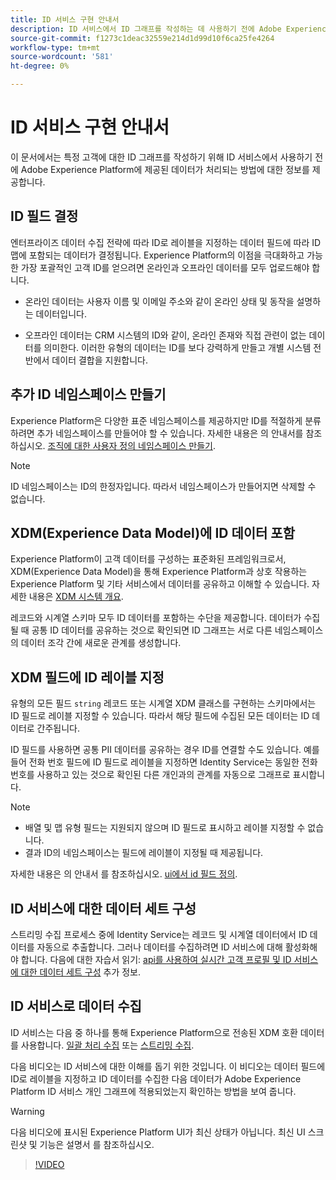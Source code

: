 ```yaml
---
title: ID 서비스 구현 안내서
description: ID 서비스에서 ID 그래프를 작성하는 데 사용하기 전에 Adobe Experience Platform에 제공된 데이터를 처리하는 방법에 대해 알아봅니다.
source-git-commit: f1273c1deac32559e214d1d99d10f6ca25fe4264
workflow-type: tm+mt
source-wordcount: '581'
ht-degree: 0%

---
```


# ID 서비스 구현 안내서

이 문서에서는 특정 고객에 대한 ID 그래프를 작성하기 위해 ID 서비스에서 사용하기 전에 Adobe Experience Platform에 제공된 데이터가 처리되는 방법에 대한 정보를 제공합니다.

## ID 필드 결정

엔터프라이즈 데이터 수집 전략에 따라 ID로 레이블을 지정하는 데이터 필드에 따라 ID 맵에 포함되는 데이터가 결정됩니다. Experience Platform의 이점을 극대화하고 가능한 가장 포괄적인 고객 ID를 얻으려면 온라인과 오프라인 데이터를 모두 업로드해야 합니다.

* 온라인 데이터는 사용자 이름 및 이메일 주소와 같이 온라인 상태 및 동작을 설명하는 데이터입니다.

* 오프라인 데이터는 CRM 시스템의 ID와 같이, 온라인 존재와 직접 관련이 없는 데이터를 의미한다. 이러한 유형의 데이터는 ID를 보다 강력하게 만들고 개별 시스템 전반에서 데이터 결합을 지원합니다.

## 추가 ID 네임스페이스 만들기

Experience Platform은 다양한 표준 네임스페이스를 제공하지만 ID를 적절하게 분류하려면 추가 네임스페이스를 만들어야 할 수 있습니다. 자세한 내용은 의 안내서를 참조하십시오. [조직에 대한 사용자 정의 네임스페이스 만들기](./features/namespaces.md).

>[!NOTE]
>
>ID 네임스페이스는 ID의 한정자입니다. 따라서 네임스페이스가 만들어지면 삭제할 수 없습니다.

## XDM(Experience Data Model)에 ID 데이터 포함

Experience Platform이 고객 데이터를 구성하는 표준화된 프레임워크로서, XDM(Experience Data Model)을 통해 Experience Platform과 상호 작용하는 Experience Platform 및 기타 서비스에서 데이터를 공유하고 이해할 수 있습니다. 자세한 내용은 [XDM 시스템 개요](../xdm/home.md).

레코드와 시계열 스키마 모두 ID 데이터를 포함하는 수단을 제공합니다. 데이터가 수집될 때 공통 ID 데이터를 공유하는 것으로 확인되면 ID 그래프는 서로 다른 네임스페이스의 데이터 조각 간에 새로운 관계를 생성합니다.

## XDM 필드에 ID 레이블 지정

유형의 모든 필드 `string` 레코드 또는 시계열 XDM 클래스를 구현하는 스키마에서는 ID 필드로 레이블 지정할 수 있습니다. 따라서 해당 필드에 수집된 모든 데이터는 ID 데이터로 간주됩니다.

ID 필드를 사용하면 공통 PII 데이터를 공유하는 경우 ID를 연결할 수도 있습니다.
예를 들어 전화 번호 필드에 ID 필드로 레이블을 지정하면 Identity Service는 동일한 전화 번호를 사용하고 있는 것으로 확인된 다른 개인과의 관계를 자동으로 그래프로 표시합니다.

>[!NOTE]
>
>* 배열 및 맵 유형 필드는 지원되지 않으며 ID 필드로 표시하고 레이블 지정할 수 없습니다.
>* 결과 ID의 네임스페이스는 필드에 레이블이 지정될 때 제공됩니다.

자세한 내용은 의 안내서 를 참조하십시오. [ui에서 id 필드 정의](../xdm/ui/fields/identity.md).

## ID 서비스에 대한 데이터 세트 구성

스트리밍 수집 프로세스 중에 Identity Service는 레코드 및 시계열 데이터에서 ID 데이터를 자동으로 추출합니다. 그러나 데이터를 수집하려면 ID 서비스에 대해 활성화해야 합니다. 다음에 대한 자습서 읽기:  [api를 사용하여 실시간 고객 프로필 및 ID 서비스에 대한 데이터 세트 구성](../profile/tutorials/dataset-configuration.md) 추가 정보.

## ID 서비스로 데이터 수집

ID 서비스는 다음 중 하나를 통해 Experience Platform으로 전송된 XDM 호환 데이터를 사용합니다. [일괄 처리 수집](../ingestion/batch-ingestion/overview.md) 또는 [스트리밍 수집](../ingestion/streaming-ingestion/overview.md).

다음 비디오는 ID 서비스에 대한 이해를 돕기 위한 것입니다. 이 비디오는 데이터 필드에 ID로 레이블을 지정하고 ID 데이터를 수집한 다음 데이터가 Adobe Experience Platform ID 서비스 개인 그래프에 적용되었는지 확인하는 방법을 보여 줍니다.

>[!WARNING]
>
>다음 비디오에 표시된 Experience Platform UI가 최신 상태가 아닙니다. 최신 UI 스크린샷 및 기능은 설명서 를 참조하십시오.

>[!VIDEO](https://video.tv.adobe.com/v/28167?quality=12&learn=on)